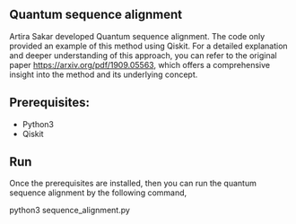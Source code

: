 ## Quantum sequence alignment 
Artira Sakar developed Quantum sequence alignment. The code only provided an example of this method using Qiskit. For a detailed explanation and deeper understanding of this approach, you can refer to the original paper https://arxiv.org/pdf/1909.05563, which offers a comprehensive insight into the method and its underlying concept.


## Prerequisites: 
- Python3 
- Qiskit

## Run
Once the prerequisites are installed, then you can run the quantum sequence alignment by the following command,

python3 sequence_alignment.py
